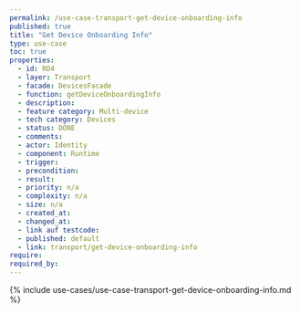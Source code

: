 ```yaml
---
permalink: /use-case-transport-get-device-onboarding-info
published: true
title: "Get Device Onboarding Info"
type: use-case
toc: true
properties:
  - id: RD4
  - layer: Transport
  - facade: DevicesFacade
  - function: getDeviceOnboardingInfo
  - description:
  - feature category: Multi-device
  - tech category: Devices
  - status: DONE
  - comments:
  - actor: Identity
  - component: Runtime
  - trigger:
  - precondition:
  - result:
  - priority: n/a
  - complexity: n/a
  - size: n/a
  - created_at:
  - changed_at:
  - link auf testcode:
  - published: default
  - link: transport/get-device-onboarding-info
require:
required_by:
---
```


{% include use-cases/use-case-transport-get-device-onboarding-info.md %}
